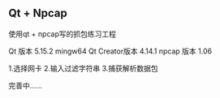 ## Qt + Npcap
使用qt + npcap写的抓包练习工程

Qt 版本 5.15.2 mingw64
Qt Creator版本  4.14.1
npcap 版本 1.06

1.选择网卡
2.输入过滤字符串
3.捕获解析数据包

完善中......

